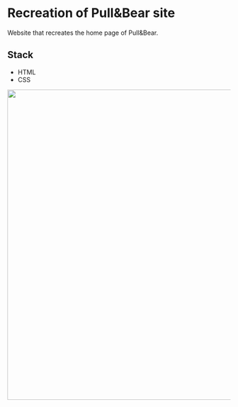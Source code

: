 <h1 align="left"> Recreation of Pull&Bear site</h1>

Website that recreates the home page of Pull&Bear.

## Stack

* HTML
* CSS


<img src="https://user-images.githubusercontent.com/100095345/188504706-4af93ce5-1615-4bbf-b67e-b758774bcaa0.png" width="700" />


